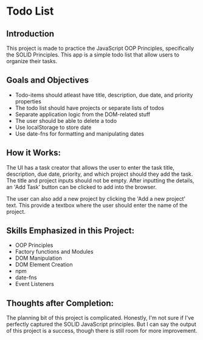 # Todo List

## Introduction
This project is made to practice the JavaScript OOP Principles, specifically the SOLID Principles. This app is a simple todo list that allow users to organize their tasks.

## Goals and Objectives

* Todo-items should atleast have title, description, due date, and priority properties
* The todo list should have projects or separate lists of todos
* Separate application logic from the DOM-related stuff
* The user should be able to delete a todo
* Use localStorage to store date
* Use date-fns for formatting and manipulating dates

## How it Works:

The UI has a task creator that allows the user to enter the task title, description, due date, priority, and which project should they add the task. The title and project inputs should not be empty. After inputting the details, an 'Add Task' button can be clicked to add into the browser.

The user can also add a new project by clicking the 'Add a new project' text. This provide a textbox where the user should enter the name of the project.

## Skills Emphasized in this Project:

* OOP Principles
* Factory functions and Modules
* DOM Manipulation
* DOM Element Creation
* npm
* date-fns
* Event Listeners

## Thoughts after Completion:

The planning bit of this project is complicated. Honestly, I'm not sure if I've perfectly captured the SOLID JavaScript principles. But I can say the output of this project is a success, though there is still room for more improvement.
